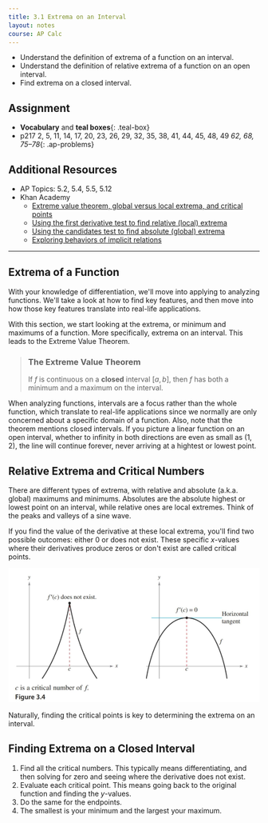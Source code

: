 ```yaml
---
title: 3.1 Extrema on an Interval
layout: notes
course: AP Calc
---
```


- Understand the definition of extrema of a function on an interval.
- Understand the definition of relative extrema of a function on an open interval.
- Find extrema on a closed interval.

## Assignment

- **Vocabulary** and **teal boxes**{: .teal-box}
- p217 2, 5, 11, 14, 17, 20, 23, 26, 29, 32, 35, 38, 41, 44, 45, 48, 49 *62, 68, 75–78*{: .ap-problems}

## Additional Resources

- AP Topics: 5.2, 5.4, 5.5, 5.12
- Khan Academy
  - [Extreme value theorem, global versus local extrema, and critical points](https://www.khanacademy.org/math/ap-calculus-ab/ab-diff-analytical-applications-new/ab-5-2/v/extreme-value-theorem)
  - [Using the first derivative test to find relative (local) extrema](https://www.khanacademy.org/math/ap-calculus-ab/ab-diff-analytical-applications-new/ab-5-4/v/relative-minima-maxima)
  - [Using the candidates test to find absolute (global) extrema](https://www.khanacademy.org/math/ap-calculus-ab/ab-diff-analytical-applications-new/ab-5-5/v/using-extreme-value-theorem)
  - [Exploring behaviors of implicit relations](https://www.khanacademy.org/math/ap-calculus-ab/ab-diff-analytical-applications-new/ab-5-12/v/implicit-curve-horizontal-tangent)

---

## Extrema of a Function

With your knowledge of differentiation, we'll move into applying to analyzing functions. We'll take a look at how to find key features, and then move into how those key features translate into real-life applications.

With this section, we start looking at the extrema, or minimum and maximums of a function. More specifically, extrema on an interval. This leads to the Extreme Value Theorem.

> ### The Extreme Value Theorem
>
> If $f$ is continuous on a **closed** interval $[a,b]$, then $f$ has both a minimum and a maximum on the interval.

When analyzing functions, intervals are a focus rather than the whole function, which translate to real-life applications since we normally are only concerned about a specific domain of a function. Also, note that the theorem mentions closed intervals. If you picture a linear function on an open interval, whether to infinity in both directions are even as small as $(1,2)$, the line will continue forever, never arriving at a hightest or lowest point.

## Relative Extrema and Critical Numbers

There are different types of extrema, with relative and absolute (a.k.a. global) maximums and minimums. Absolutes are the absolute highest or lowest point on an interval, while relative ones are local extremes. Think of the peaks and valleys of a sine wave.

If you find the value of the derivative at these local extrema, you'll find two possible outcomes: either 0 or does not exist. These specific $x$-values where their derivatives produce zeros or don't exist are called critical points.

![Critical points](./img/3.1-critical-points.png)

Naturally, finding the critical points is key to determining the extrema on an interval.

## Finding Extrema on a Closed Interval

1. Find all the critical numbers. This typically means differentiating, and then solving for zero and seeing where the derivative does not exist.
2. Evaluate each critical point. This means going back to the original function and finding the $y$-values.
3. Do the same for the endpoints.
4. The smallest is your minimum and the largest your maximum.
